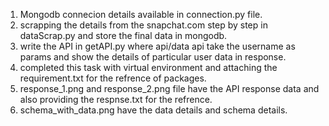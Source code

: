 1. Mongodb connecion details available in connection.py file.
2. scrapping the details from the snapchat.com step by step in dataScrap.py and store the final data in mongodb.
3. write the API in getAPI.py where api/data api take the username as params and show the details of particular user data in response.
4. completed this task with virtual environment and attaching the requirement.txt for the refrence of packages.
5. response_1.png and response_2.png file have the API response data and also providing the respnse.txt for the refrence.
6. schema_with_data.png have the data details and schema details.
